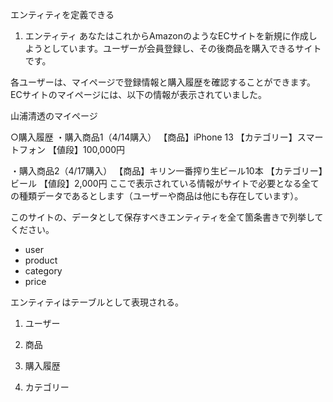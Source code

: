 エンティティを定義できる
1. エンティティ
あなたはこれからAmazonのようなECサイトを新規に作成しようとしています。ユーザーが会員登録し、その後商品を購入できるサイトです。

各ユーザーは、マイページで登録情報と購入履歴を確認することができます。ECサイトのマイページには、以下の情報が表示されていました。

山浦清透のマイページ

○購入履歴
・購入商品1（4/14購入）
【商品】iPhone 13
【カテゴリー】スマートフォン
【値段】100,000円

・購入商品2（4/17購入）
【商品】キリン一番搾り生ビール10本
【カテゴリー】ビール
【値段】2,000円
ここで表示されている情報がサイトで必要となる全ての種類データであるとします（ユーザーや商品は他にも存在しています）。

このサイトの、データとして保存すべきエンティティを全て箇条書きで列挙してください。

- user
- product
- category
- price

エンティティはテーブルとして表現される。

1. ユーザー
<!-- - 属性: ユーザー名、パスワード、メールアドレス、住所など -->
2. 商品
<!-- - 属性: 商品名、カテゴリー、価格、在庫状況など -->
3. 購入履歴
<!-- - 属性: ユーザーID（どのユーザーが購入したか）、商品ID（何を購入したか）、購入日時、購入数量など -->
4. カテゴリー
<!-- 属性: カテゴリー名 -->